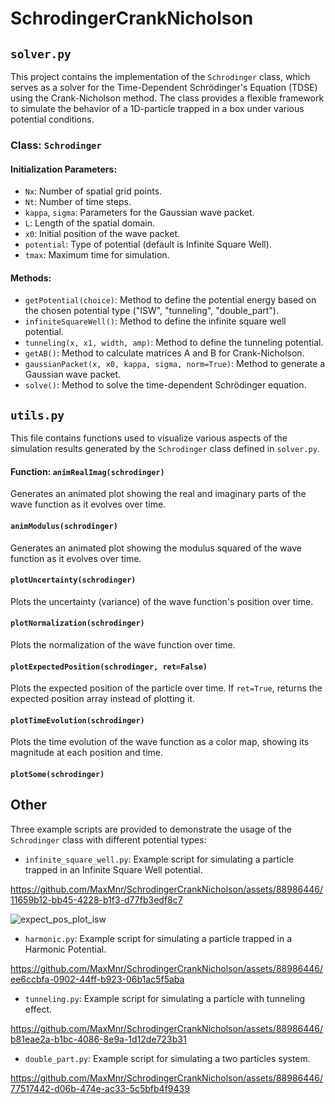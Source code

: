 # SchrodingerCrankNicholson

## `solver.py`
This project contains the implementation of the `Schrodinger` class, which serves as a solver for the Time-Dependent Schrödinger's Equation (TDSE) using the Crank-Nicholson method. The class provides a flexible framework to simulate the behavior of a 1D-particle trapped in a box under various potential conditions.

### Class: `Schrodinger`

#### Initialization Parameters:
- `Nx`: Number of spatial grid points.
- `Nt`: Number of time steps.
- `kappa`, `sigma`: Parameters for the Gaussian wave packet.
- `L`: Length of the spatial domain.
- `x0`: Initial position of the wave packet.
- `potential`: Type of potential (default is Infinite Square Well).
- `tmax`: Maximum time for simulation.

#### Methods:
- `getPotential(choice)`: Method to define the potential energy based on the chosen potential type ("ISW", "tunneling", "double_part").
- `infiniteSquareWell()`: Method to define the infinite square well potential.
- `tunneling(x, x1, width, amp)`: Method to define the tunneling potential.
- `getAB()`: Method to calculate matrices A and B for Crank-Nicholson.
- `gaussianPacket(x, x0, kappa, sigma, norm=True)`: Method to generate a Gaussian wave packet.
- `solve()`: Method to solve the time-dependent Schrödinger equation.

## `utils.py`

This file contains functions used to visualize various aspects of the simulation results generated by the `Schrodinger` class defined in `solver.py`.

#### Function: `animRealImag(schrodinger)`

Generates an animated plot showing the real and imaginary parts of the wave function as it evolves over time.

#### `animModulus(schrodinger)`

Generates an animated plot showing the modulus squared of the wave function as it evolves over time.

####  `plotUncertainty(schrodinger)`

Plots the uncertainty (variance) of the wave function's position over time.

#### `plotNormalization(schrodinger)`

Plots the normalization of the wave function over time.

#### `plotExpectedPosition(schrodinger, ret=False)`

Plots the expected position of the particle over time. If `ret=True`, returns the expected position array instead of plotting it.

#### `plotTimeEvolution(schrodinger)`

Plots the time evolution of the wave function as a color map, showing its magnitude at each position and time.

#### `plotSome(schrodinger)`

## Other

Three example scripts are provided to demonstrate the usage of the `Schrodinger` class with different potential types:
- `infinite_square_well.py`: Example script for simulating a particle trapped in an Infinite Square Well potential.

https://github.com/MaxMnr/SchrodingerCrankNicholson/assets/88986446/11659b12-bb45-4228-b1f3-d77fb3edf8c7

![expect_pos_plot_isw](https://github.com/MaxMnr/SchrodingerCrankNicholson/assets/88986446/32da3db1-a22a-4162-a3be-2f31ac7a57e6)

  
- `harmonic.py`: Example script for simulating a particle trapped in a Harmonic Potential.

https://github.com/MaxMnr/SchrodingerCrankNicholson/assets/88986446/ee6ccbfa-0902-44ff-b923-06b1ac5f5aba

- `tunneling.py`: Example script for simulating a particle with tunneling effect.
  

https://github.com/MaxMnr/SchrodingerCrankNicholson/assets/88986446/b81eae2a-b1bc-4086-8e9a-1d12de723b31


- `double_part.py`: Example script for simulating a two particles system.



https://github.com/MaxMnr/SchrodingerCrankNicholson/assets/88986446/77517442-d06b-474e-ac33-5c5bfb4f9439





